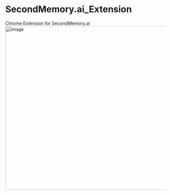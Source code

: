 # SecondMemory.ai_Extension
Chrome Extension for SecondMemory.ai
<img width="519" alt="image" src="https://github.com/user-attachments/assets/674ede56-07ca-4267-9eff-eaa6f0e2f585" />

